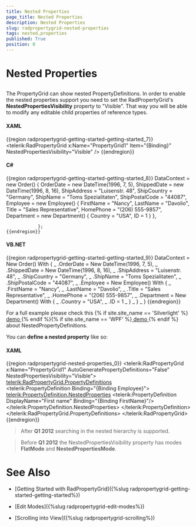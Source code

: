 ```yaml
---
title: Nested Properties
page_title: Nested Properties
description: Nested Properties
slug: radpropertygrid-nested-properties
tags: nested,properties
published: True
position: 0
---
```


# Nested Properties



## 

The PropertyGrid can show nested PropertyDefinitions.
          In order to enable the nested properties support you need to set the RadPropertyGrid's __NestedPropertiesVisibility__ property to "Visible". That way you will be able to modify any editable child properties of reference types.
        

#### __XAML__

{{region radpropertygrid-getting-started-getting-started_7}}
	<telerik:RadPropertyGrid x:Name="PropertyGrid1" Item="{Binding}"
	 NestedPropertiesVisibility="Visible" />
	{{endregion}}



#### __C#__

{{region radpropertygrid-getting-started-getting-started_8}}
	 DataContext = new Order()
	            {
	                OrderDate = new DateTime(1996, 7, 5),
	                ShippedDate = new DateTime(1996, 8, 16),
	                ShipAddress = "Luisenstr. 48",
	                ShipCountry = "Germany",
	                ShipName = "Toms Spezialitaten",
	                ShipPostalCode = "44087",
	                Employee = new Employee()
	                {
	                    FirstName = "Nancy",
	                    LastName = "Davolio",
	                    Title = "Sales Representative",
	                    HomePhone = "(206) 555-9857",
	                    Department = new Department() 
	                    { 
	                        Country = "USA",
	                        ID = 1
	                    }
	                },
	
	            };
	{{endregion}}



#### __VB.NET__

{{region radpropertygrid-getting-started-getting-started_9}}
	    DataContext = New Order() With { _
		.OrderDate = New DateTime(1996, 7, 5), _
		.ShippedDate = New DateTime(1996, 8, 16), _
		.ShipAddress = "Luisenstr. 48", _
		.ShipCountry = "Germany", _
		.ShipName = "Toms Spezialitaten", _
		.ShipPostalCode = "44087", _
		.Employee = New Employee() With { _
			.FirstName = "Nancy", _
			.LastName = "Davolio", _
			.Title = "Sales Representative", _
			.HomePhone = "(206) 555-9857", _
			.Department = New Department() With { _
				.Country = "USA", _
				.ID = 1 _
			} _
		} _
	}
	{{endregion}}



For a full example please check this
          {% if site.site_name == 'Silverlight' %}[
                demo
              ](
                http://demos.telerik.com/silverlight/#PropertyGrid/NestedPropertyDefinitions
              ){% endif %}{% if site.site_name == 'WPF' %}[
                demo
              ](
                http://demos.telerik.com/wpf/#PropertyGrid/NestedPropertyDefinitions
              ){% endif %}
          about NestedPropertyDefinitions.
        



You can __define a nested property__ like so:
        

#### __XAML__

{{region radpropertygrid-nested-properties_0}}
	  <telerik:RadPropertyGrid x:Name="PropertyGrid1" 
	                           AutoGeneratePropertyDefinitions="False" 
	                           NestedPropertiesVisibility="Visible">
	        <telerik:RadPropertyGrid.PropertyDefinitions>  
	            <telerik:PropertyDefinition Binding="{Binding Employee}">
	                    <telerik:PropertyDefinition.NestedProperties>
	                        <telerik:PropertyDefinition DisplayName="First name" Binding="{Binding FirstName}"/>
	                    </telerik:PropertyDefinition.NestedProperties>
	            </telerik:PropertyDefinition>
	        </telerik:RadPropertyGrid.PropertyDefinitions>
	  </telerik:RadPropertyGrid>
	{{endregion}}



>After __Q1 2012__ searching in the nested hierarchy is supported.
          

>Before __Q1 2012__ the NestedPropertiesVisibility property has modes __FlatMode__ and
            __NestedPropertiesMode__.
          

# See Also

 * [Getting Started with RadPropertyGrid]({%slug radpropertygrid-getting-started-getting-started%})

 * [Edit Modes]({%slug radpropertygrid-edit-modes%})

 * [Scrolling into View]({%slug radpropertygrid-scrolling%})
